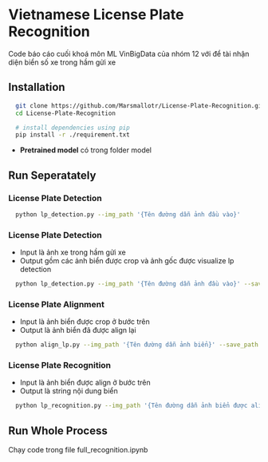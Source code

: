 # Vietnamese License Plate Recognition

Code báo cáo cuối khoá môn ML VinBigData của nhóm 12 với để tài nhận diện biển số xe trong hầm gửi xe

## Installation

```bash
  git clone https://github.com/Marsmallotr/License-Plate-Recognition.git
  cd License-Plate-Recognition

  # install dependencies using pip 
  pip install -r ./requirement.txt
```

- **Pretrained model** có trong folder model

## Run Seperatately

### License Plate Detection
```bash
  python lp_detection.py --img_path '{Tên đường dẫn ảnh đầu vào}' 
```

### License Plate Detection
- Input là ảnh xe trong hầm gửi xe 
- Output gồm các ảnh biển được crop và ảnh gốc được visualize lp detection
```bash
  python lp_detection.py --img_path '{Tên đường dẫn ảnh đầu vào}' --save_path '{Đường dẫn folder lưu kết quả}'
```


### License Plate Alignment
- Input là ảnh biển được crop ở bước trên 
- Output là ảnh biển đã được align lại
```bash
  python align_lp.py --img_path '{Tên đường dẫn ảnh biển}' --save_path '{Đường dẫn folder lưu kết quả}' --mode '{Phương pháp align (hough/keypoint)}'
```

### License Plate Recognition
- Input là ảnh biển được align ở bước trên 
- Output là string nội dung biển
```bash
  python lp_recognition.py --img_path '{Tên đường dẫn ảnh biển được align}'
```

## Run Whole Process
Chạy code trong file full_recognition.ipynb